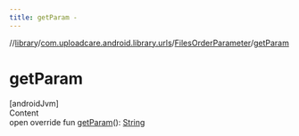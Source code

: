 ```yaml
---
title: getParam -
---
```

//[library](../../index.md)/[com.uploadcare.android.library.urls](../index.md)/[FilesOrderParameter](index.md)/[getParam](get-param.md)



# getParam  
[androidJvm]  
Content  
open override fun [getParam](get-param.md)(): [String](https://kotlinlang.org/api/latest/jvm/stdlib/kotlin/-string/index.html)  



